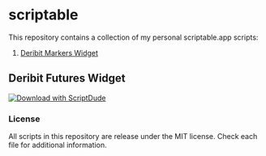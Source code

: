 # scriptable

This repository contains a collection of my personal scriptable.app scripts:

1. [Deribit Markers Widget](https://github.com/DarthChungo/scriptable/tree/main?tab=readme-ov-file#deribit-futures-widget)

## Deribit Futures Widget

[![Download with ScriptDude](https://scriptdu.de/download.svg)](https://scriptdu.de?name=Deribit%20Futures%20Widget&source=https%3A%2F%2Fgithub.com%2FDarthChungo%2Fscriptable%2Fraw%2Fmain%2FDeribitFuturesWidget.js&docs=https%3A%2F%2Fgithub.com%2FDarthChungo%2Fscriptable%2Ftree%2Fmain%3Ftab%3Dreadme-ov-file%23deribit-futures-widget)

### License

All scripts in this repository are release under the MIT license.
Check each file for additional information.
